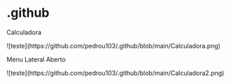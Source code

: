 # .github

<p> Calculadora <p>
![teste](https://github.com/pedrou103/.github/blob/main/Calculadora.png)

<p> Menu Lateral Aberto <p>
![teste](https://github.com/pedrou103/.github/blob/main/Calculadora2.png)
